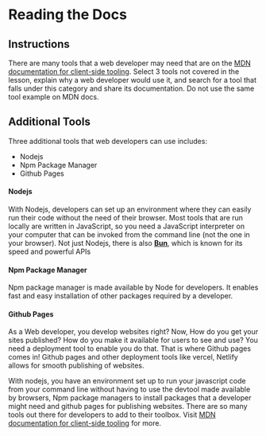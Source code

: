 # Reading the Docs

## Instructions

There are many tools that a web developer may need that are on the [MDN documentation for client-side tooling](https://developer.mozilla.org/docs/Learn/Tools_and_testing/Understanding_client-side_tools/Overview). Select 3 tools not covered in the lesson, explain why a web developer would use it, and search for a tool that falls under this category and share its documentation. Do not use the same tool example on MDN docs.

## Additional Tools
Three additional tools that web developers can use includes: 
- Nodejs
- Npm Package Manager
- Github Pages
#### Nodejs
With Nodejs, developers can set up an environment where they can easily run their code without the need of their browser.  Most tools that are run locally are written in JavaScript, so you need a JavaScript interpreter on your computer that can be invoked from the command line (not the one in your browser). Not just Nodejs, there is also [**Bun**](https://bun.sh/), which is known for its speed and powerful APIs
#### Npm Package Manager
Npm package manager is made available by Node for developers. It enables fast and easy installation of other packages required by a developer.
#### Github Pages
As a Web developer, you develop websites right? Now, How do you get your sites published? How do you make it available for users to see and use? You need a deployment tool to enable you do that. That is where Github pages comes in! Github pages and other deployment tools like vercel, Netlify allows for smooth publishing of websites.

With nodejs, you have an environment set up to run your javascript code from your command line without having to use the devtool made available by browsers, Npm package managers to install packages that a developer might need and github pages for publishing websites. There are so many tools out there for developers to add to their toolbox. Visit [MDN documentation for client-side tooling](https://developer.mozilla.org/docs/Learn/Tools_and_testing/Understanding_client-side_tools/Overview) for more.
